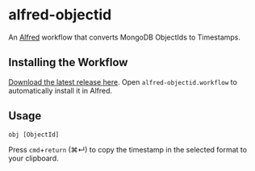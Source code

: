 # alfred-objectid

An [Alfred](https://www.alfredapp.com) workflow that converts MongoDB ObjectIds to Timestamps.

## Installing the Workflow

[Download the latest release here](https://github.com/xanderberkein/alfred-objectid/releases). Open `alfred-objectid.workflow` to automatically install it in Alfred.

## Usage

```
obj [ObjectId]
```

Press `cmd`+`return` (⌘↵) to copy the timestamp in the selected format to your clipboard.